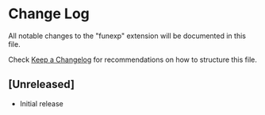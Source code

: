# Change Log

All notable changes to the "funexp" extension will be documented in this file.

Check [Keep a Changelog](http://keepachangelog.com/) for recommendations on how to structure this file.

## [Unreleased]

- Initial release